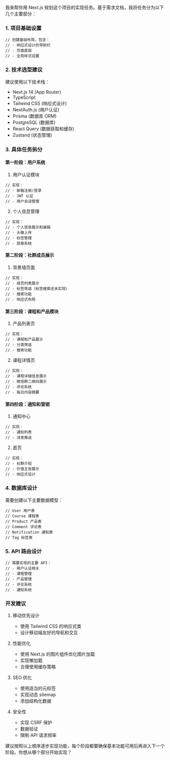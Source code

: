 我来帮你用 Next.js 规划这个项目的实现任务。基于需求文档，我将任务分为以下几个主要部分：

### 1. 项目基础设置

```typescript:src/app/layout.tsx
// 创建基础布局，包含：
// - 响应式设计的导航栏
// - 页面底部
// - 全局样式设置
```

### 2. 技术选型建议

建议使用以下技术栈：

- Next.js 14 (App Router)
- TypeScript
- Tailwind CSS (响应式设计)
- NextAuth.js (用户认证)
- Prisma (数据库 ORM)
- PostgreSQL (数据库)
- React Query (数据获取和缓存)
- Zustand (状态管理)

### 3. 具体任务拆分

#### 第一阶段：用户系统

1. 用户认证模块

```typescript:src/app/auth/layout.tsx
// 实现：
// - 邮箱注册/登录
// - JWT 认证
// - 用户会话管理
```

2. 个人信息管理

```typescript:src/app/profile/page.tsx
// 实现：
// - 个人信息展示和编辑
// - 头像上传
// - 标签管理
// - 勋章系统
```

#### 第二阶段：社群成员展示

1. 背景墙页面

```typescript:src/app/members/page.tsx
// 实现：
// - 成员列表展示
// - 标签筛选（标签搜索还未实现）
// - 搜索功能
// - 响应式布局
```

#### 第三阶段：课程和产品模块

1. 产品列表页

```typescript:src/app/products/page.tsx
// 实现：
// - 课程和产品展示
// - 分类筛选
// - 搜索功能
```

2. 课程详情页

```typescript:src/app/courses/[id]/page.tsx
// 实现：
// - 课程详细信息展示
// - 微信群二维码展示
// - 评论系统
// - 每日内容摘要
```

#### 第四阶段：通知和营销

1. 通知中心

```typescript:src/app/notifications/page.tsx
// 实现：
// - 通知列表
// - 消息推送
```

2. 首页

```typescript:src/app/page.tsx
// 实现：
// - 社群介绍
// - 价值主张展示
// - 响应式设计
```

### 4. 数据库设计

需要创建以下主要数据模型：

```prisma:prisma/schema.prisma
// User 用户表
// Course 课程表
// Product 产品表
// Comment 评论表
// Notification 通知表
// Tag 标签表
```

### 5. API 路由设计

```typescript:src/app/api/
// 需要实现的主要 API：
// - 用户认证相关
// - 课程管理
// - 产品管理
// - 评论系统
// - 通知系统
```

### 开发建议

1. 移动优先设计
   - 使用 Tailwind CSS 的响应式类
   - 设计移动端友好的导航和交互

2. 性能优化
   - 使用 Next.js 的图片组件优化图片加载
   - 实现懒加载
   - 合理使用缓存策略

3. SEO 优化
   - 使用适当的元标签
   - 实现动态 sitemap
   - 添加结构化数据

4. 安全性
   - 实现 CSRF 保护
   - 数据验证
   - 限制 API 请求频率

建议按照以上顺序逐步实现功能，每个阶段都要确保基本功能可用后再进入下一个阶段。你想从哪个部分开始实现？
